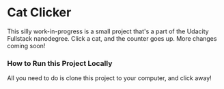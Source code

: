 # Cat Clicker

This silly work-in-progress is a small project that's a part of the Udacity Fullstack nanodegree. Click a cat, and the counter goes up. More changes coming soon!

### How to Run this Project Locally
All you need to do is clone this project to your computer, and click away!
